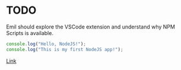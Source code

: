 # TODO

Emil should explore the VSCode extension and understand
why NPM Scripts is available.

```javascript
console.log("Hello, NodeJS!");
console.log("This is my first NodeJS app!");
```

[Link](https://google.com)